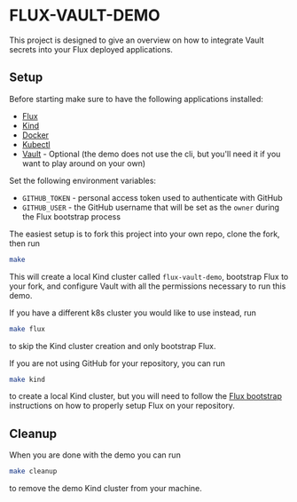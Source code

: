 # FLUX-VAULT-DEMO
This project is designed to give an overview on how to integrate Vault secrets into your Flux deployed applications.

## Setup
Before starting make sure to have the following applications installed:
- [Flux](https://fluxcd.io/docs/get-started)
- [Kind](https://kind.sigs.k8s.io/docs/user/quick-start/#installation)
- [Docker](https://www.docker.com/products/docker-desktop)
- [Kubectl](https://kubernetes.io/docs/tasks/tools/#kubectl)
- [Vault](https://www.vaultproject.io/downloads) - Optional (the demo does not use the cli, but you'll need it if you want to play around on your own)

Set the following environment variables:
- `GITHUB_TOKEN` - personal access token used to authenticate with GitHub
- `GITHUB_USER` - the GitHub username that will be set as the `owner` during the Flux bootstrap process

The easiest setup is to fork this project into your own repo, clone the fork, then run
```bash
make
```

This will create a local Kind cluster called `flux-vault-demo`, bootstrap Flux to your fork, and configure Vault with all the permissions necessary to run this demo.

If you have a different k8s cluster you would like to use instead, run
```bash
make flux
```
to skip the Kind cluster creation and only bootstrap Flux.

If you are not using GitHub for your repository, you can run
```bash
make kind
```
to create a local Kind cluster, but you will need to follow the [Flux bootstrap](https://fluxcd.io/docs/installation/#bootstrap) instructions on how to properly setup Flux on your repository.

## Cleanup
When you are done with the demo you can run
```bash
make cleanup
```
to remove the demo Kind cluster from your machine.